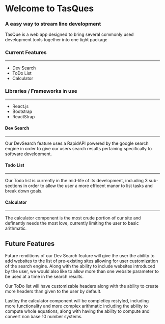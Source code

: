 # Welcome to TasQues
### A easy way to stream line development


TasQue is a web app designed to bring several commonly used development tools together into one tight package

### Current Features
---------------------
- Dev Search
- ToDo List
- Calculator

### Libraries / Frameworks in use
----------------------------------
- React.js
- Bootstrap
- ReactStrap

#### Dev Search
---
Our DevSearch feature uses a RapidAPI powered by the google search engine in order to give our users search results pertaining specifically to software development. 

#### Todo List
---
Our Todo list is currently in the mid-life of its development, including 3 sub-sections in order to allow the user a more efficent manor to list tasks and break down goals.

#### Calculator 
---
The calculator component is the most crude portion of our site and definantly needs the most love, currently limiting the user to basic arithmatic.

## Future Features

Future renditions of our Dev Search feature will give the user the ability to add websites to the list of pre-existing sites allowing for user customization of the search engine. Along with the ability to include websites introduced by the user, we would also like to allow more than one website parameter to be used at a time in the search results.

Our ToDo list will have customizable headers along with the ability to create more headers than given to the user by default.

Lastley the calculator component will be completley restyled, including more functionality and more complex arithmatic including the ability to compute whole equations, along with having the ability to compute and convert non base 10 number systems.